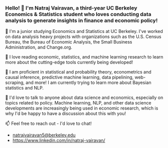 ### Hello! 👋 I'm Natraj Vairavan, a third-year UC Berkeley Economics & Statistics student who loves conducting data analysis to generate insights in finance and economic policy!

🐻 I'm a junior studying Economics and Statistics at UC Berkeley. I've worked on data analysis heavy projects with organizations such as the U.S. Census Bureau, the Bureau of Economic Analysis, the Small Business Administration, and Change.org.

📖 I love reading economic, statistics, and machine learning research to learn more about the cutting-edge tools currently being developed!

🧠 I am proficient in statistical and probability theory, econometrics and causal inference, predictive machine learning, data pipelining, web-scraping, and more! I am currently trying to learn more about Bayesian statistics and NLP.

💬 I'd love to talk to anyone about data science and economics, especially on topics related to policy. Machine learning, NLP, and other data science developments are increasingly being used in economic research, which is why I'd be happy to have a discussion about this with you!

📫 Feel free to reach out - I'd love to chat!
- natrajvairavan5@berkeley.edu
- https://www.linkedin.com/in/natraj-vairavan/

<!--
**natrajvairavan5/natrajvairavan5** is a ✨ _special_ ✨ repository because its `README.md` (this file) appears on your GitHub profile.

Here are some ideas to get you started:

- 🔭 I’m currently working on ...
- 🌱 I’m currently learning ...
- 👯 I’m looking to collaborate on ...
- 🤔 I’m looking for help with ...
- 💬 Ask me about ...
- 📫 How to reach me: ...
- 😄 Pronouns: ...
- ⚡ Fun fact: ...
-->
